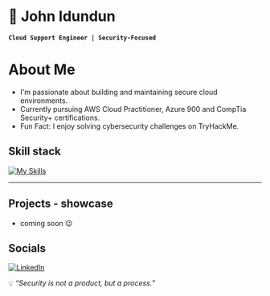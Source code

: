 
# 🦅 John Idundun  
**`Cloud Support Engineer | Security-Focused`** 


# About Me
- I'm passionate about building and maintaining secure cloud environments.
- Currently pursuing AWS Cloud Practitioner, Azure 900 and CompTia Security+ certifications.
- Fun Fact: I enjoy solving cybersecurity challenges on TryHackMe.


## Skill stack
[![My Skills](https://skillicons.dev/icons?i=aws,azure,bash,github,linux,powershell,py,ubuntu,vscode,windowsnodejs)](https://skillicons.dev)

---

## Projects - showcase
- coming soon 😉 


## Socials
<a href="https://www.linkedin.com/in/john-idundun1/" target="blank">
  <img src="https://skillicons.dev/icons?i=linkedin" alt="LinkedIn" />
</a>



💡 *“Security is not a product, but a process.”*  


